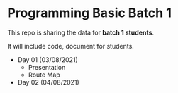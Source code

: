 # Programming Basic Batch 1

This repo is sharing the data for **batch 1 students**.

It will include code, document for students.

- Day 01 (03/08/2021)
	- Presentation
	- Route Map
- Day 02 (04/08/2021)
